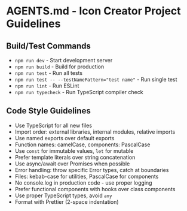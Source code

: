 # AGENTS.md - Icon Creator Project Guidelines

## Build/Test Commands
- `npm run dev` - Start development server
- `npm run build` - Build for production
- `npm run test` - Run all tests
- `npm run test -- --testNamePattern="test name"` - Run single test
- `npm run lint` - Run ESLint
- `npm run typecheck` - Run TypeScript compiler check

## Code Style Guidelines
- Use TypeScript for all new files
- Import order: external libraries, internal modules, relative imports
- Use named exports over default exports
- Function names: camelCase, components: PascalCase
- Use `const` for immutable values, `let` for mutable
- Prefer template literals over string concatenation
- Use async/await over Promises when possible
- Error handling: throw specific Error types, catch at boundaries
- Files: kebab-case for utilities, PascalCase for components
- No console.log in production code - use proper logging
- Prefer functional components with hooks over class components
- Use proper TypeScript types, avoid `any`
- Format with Prettier (2-space indentation)